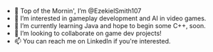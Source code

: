 - 👋 Top of the Mornin', I’m @EzekielSmith107
- 👀 I’m interested in gameplay development and AI in video games.
- 🌱 I’m currently learning Java and hope to begin some C++, soon. 
- 💞️ I’m looking to collaborate on game dev projects!
- 📫 You can reach me on LinkedIn if you're interested.

